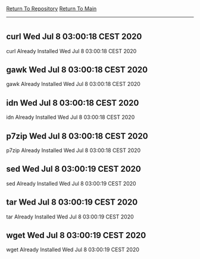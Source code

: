 [Return To Repository](https://github.com/bast69/piholeparser/)
[Return To Main](https://github.com/bast69/piholeparser/blob/master/RecentRunLogs/Mainlog.md)
____________________________________
# 
## curl Wed Jul  8 03:00:18 CEST 2020
curl Already Installed Wed Jul  8 03:00:18 CEST 2020
## gawk Wed Jul  8 03:00:18 CEST 2020
gawk Already Installed Wed Jul  8 03:00:18 CEST 2020
## idn Wed Jul  8 03:00:18 CEST 2020
idn Already Installed Wed Jul  8 03:00:18 CEST 2020
## p7zip Wed Jul  8 03:00:18 CEST 2020
p7zip Already Installed Wed Jul  8 03:00:18 CEST 2020
## sed Wed Jul  8 03:00:19 CEST 2020
sed Already Installed Wed Jul  8 03:00:19 CEST 2020
## tar Wed Jul  8 03:00:19 CEST 2020
tar Already Installed Wed Jul  8 03:00:19 CEST 2020
## wget Wed Jul  8 03:00:19 CEST 2020
wget Already Installed Wed Jul  8 03:00:19 CEST 2020
